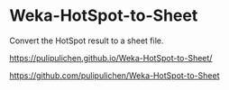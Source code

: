 # Weka-HotSpot-to-Sheet
Convert the HotSpot result to a sheet file.

https://pulipulichen.github.io/Weka-HotSpot-to-Sheet/

https://github.com/pulipulichen/Weka-HotSpot-to-Sheet